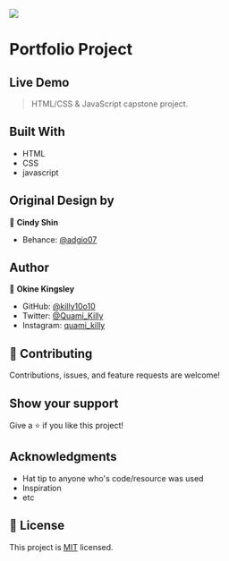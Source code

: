 ![](https://img.shields.io/badge/Microverse-blueviolet)

# Portfolio Project



## Live Demo


> HTML/CSS & JavaScript capstone project.

## Built With

- HTML
- CSS
- javascript


## Original Design by
👤 **Cindy Shin**
- Behance: [@adgio07](https://www.behance.net/adagio07)

## Author
👤 **Okine Kingsley**
- GitHub: [@killy10o10](https://github.com/killy10o10)
- Twitter: [@Quami_Killy](https://twitter.com/Quami_Killy)
- Instagram: [quami_killy](https://www.instagram.com/quami_killy/)


## 🤝 Contributing

Contributions, issues, and feature requests are welcome!

## Show your support

Give a ⭐️ if you like this project!

## Acknowledgments

- Hat tip to anyone who's code/resource was used
- Inspiration
- etc

## 📝 License

This project is [MIT](./MIT.md) licensed.
